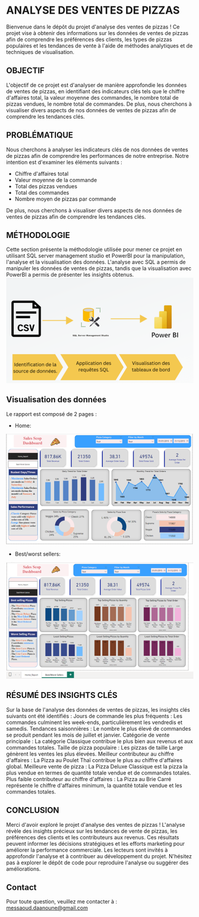 # ANALYSE DES VENTES DE PIZZAS

Bienvenue dans le dépôt du projet d'analyse des ventes de pizzas ! Ce projet vise à obtenir des informations sur les données de ventes de pizzas afin de comprendre les préférences des clients, les types de pizzas populaires et les tendances de vente à l'aide de méthodes analytiques et de techniques de visualisation.

## OBJECTIF

L'objectif de ce projet est d'analyser de manière approfondie les données de ventes de pizzas, en identifiant des indicateurs clés tels que le chiffre d'affaires total, la valeur moyenne des commandes, le nombre total de pizzas vendues, le nombre total de commandes. De plus, nous cherchons à visualiser divers aspects de nos données de ventes de pizzas afin de comprendre les tendances clés.

## PROBLÉMATIQUE

Nous cherchons à analyser les indicateurs clés de nos données de ventes de pizzas afin de comprendre les performances de notre entreprise. Notre intention est d'examiner les éléments suivants :
- Chiffre d'affaires total
- Valeur moyenne de la commande
- Total des pizzas vendues
- Total des commandes
- Nombre moyen de pizzas par commande

De plus, nous cherchons à visualiser divers aspects de nos données de ventes de pizzas afin de comprendre les tendances clés.

## MÉTHODOLOGIE

Cette section présente la méthodologie utilisée pour mener ce projet en utilisant SQL server management studio et PowerBI pour la manipulation, l'analyse et la visualisation des données. L'analyse avec SQL a permis de manipuler les données de ventes de pizzas, tandis que la visualisation avec PowerBI a permis de présenter les insights obtenus.
![Image Data](schema.png)


## Visualisation des données
Le rapport est composé de 2 pages :
* Home:

![Image Home](Home.PNG)

* Best/worst sellers:

![Image Details](best_worst_sellers.PNG)


## RÉSUMÉ DES INSIGHTS CLÉS

Sur la base de l'analyse des données de ventes de pizzas, les insights clés suivants ont été identifiés :
Jours de commande les plus fréquents : Les commandes culminent les week-ends, particulièrement les vendredis et samedis.
Tendances saisonnières : Le nombre le plus élevé de commandes se produit pendant les mois de juillet et janvier.
Catégorie de vente principale : La catégorie Classique contribue le plus bien aux revenus et aux commandes totales.
Taille de pizza populaire : Les pizzas de taille Large génèrent les ventes les plus élevées.
Meilleur contributeur au chiffre d'affaires : La Pizza au Poulet Thaï contribue le plus au chiffre d'affaires global.
Meilleure vente de pizza : La Pizza Deluxe Classique est la pizza la plus vendue en termes de quantité totale vendue et de commandes totales.
Plus faible contributeur au chiffre d'affaires : La Pizza au Brie Carré représente le chiffre d'affaires minimum, la quantité totale vendue et les commandes totales.

## CONCLUSION

Merci d'avoir exploré le projet d'analyse des ventes de pizzas ! L'analyse révèle des insights précieux sur les tendances de vente de pizzas, les préférences des clients et les contributeurs aux revenus. Ces résultats peuvent informer les décisions stratégiques et les efforts marketing pour améliorer la performance commerciale. Les lecteurs sont invités à approfondir l'analyse et à contribuer au développement du projet. N'hésitez pas à explorer le dépôt de code pour reproduire l'analyse ou suggérer des améliorations.

## Contact

Pour toute question, veuillez me contacter à : messaoud.daanoune@gmail.com

